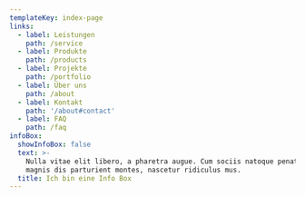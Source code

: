 ```yaml
---
templateKey: index-page
links:
  - label: Leistungen
    path: /service
  - label: Produkte
    path: /products
  - label: Projekte
    path: /portfolio
  - label: Über uns
    path: /about
  - label: Kontakt
    path: '/about#contact'
  - label: FAQ
    path: /faq
infoBox:
  showInfoBox: false
  text: >-
    Nulla vitae elit libero, a pharetra augue. Cum sociis natoque penatibus et
    magnis dis parturient montes, nascetur ridiculus mus.
  title: Ich bin eine Info Box
---
```


